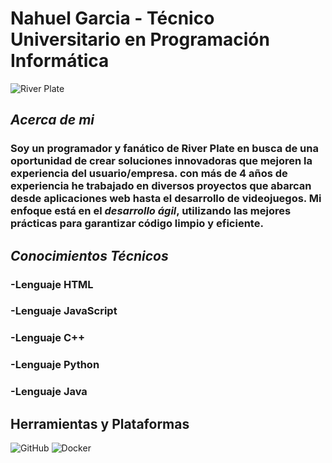 # **Nahuel Garcia - Técnico Universitario en Programación Informática**

![River Plate](https://upload.wikimedia.org/wikipedia/commons/thumb/3/3f/Logo_River_Plate.svg/200px-Logo_River_Plate.svg.png)

## _**Acerca de mi**_

### Soy un programador y fanático de River Plate en busca de una oportunidad de crear soluciones innovadoras que mejoren la experiencia del usuario/empresa. con más de **4 años de experiencia** he trabajado en diversos proyectos que abarcan desde aplicaciones web hasta el desarrollo de videojuegos. Mi enfoque está en el _desarrollo ágil_, utilizando las mejores prácticas para garantizar código limpio y eficiente.

## _**Conocimientos Técnicos**_

### -Lenguaje HTML

### -Lenguaje JavaScript

### -Lenguaje C++

### -Lenguaje Python

### -Lenguaje Java


## **Herramientas y Plataformas**
 
![GitHub](https://img.shields.io/badge/GitHub-100000?style=for-the-badge&logo=github&logoColor=white)
![Docker](https://img.shields.io/badge/Docker-2CA5E0?style=for-the-badge&logo=docker&logoColor=white)





 

